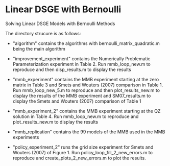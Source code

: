 # Linear DSGE with Bernoulli
Solving Linear DSGE Models with Bernoulli Methods

The directory strucure is as follows:

- "algorithm" contains the algorithms with bernoulli_matrix_quadratic.m being the main algorithm

- "improvement_experiment" contains the Numerically Problematic Parameterization experiment in Table 2. Run mmb_loop_new.m to reproduce and then disp_results.m to display the results
	
- "mmb_experiment" contains the MMB experiment starting at the zero matrix in Table 3 and Smets and Wouters (2007) comparison in Table 1. Run mmb_loop_new_5.m to reproduce and then plot_results_new.m to display the results of the MMB experiment and SM07_results.m to display the Smets and Wouters (2007) comparison of Table 1
	
- "mmb_experiment_2" contains the MMB experiment starting at the QZ solution in Table 4. Run mmb_loop_new.m to reproduce and plot_results_new.m to display the results

- "mmb_replication" contains the 99 models of the MMB used in the MMB experiments
	
- "policy_experiment_2" runs the grid size experiment for Smets and Wouters (2007) of Figure 1. Run policy_loop_fill_2_new_errors.m to reproduce and create_plots_2_new_errors.m to plot the results. 
